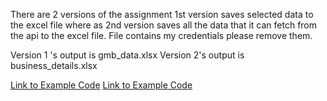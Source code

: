 There are 2 versions of the assignment 1st version saves selected data to the excel file where as 2nd version saves all the data that it can fetch from the api to the excel file. 
File contains my credentials please remove them. 


Version 1 's output is gmb_data.xlsx
Version 2's output is business_details.xlsx



[Link to Example Code](https://github.com/username/repository/blob/main/src/example.py)
[Link to Example Code](src/example.py)
